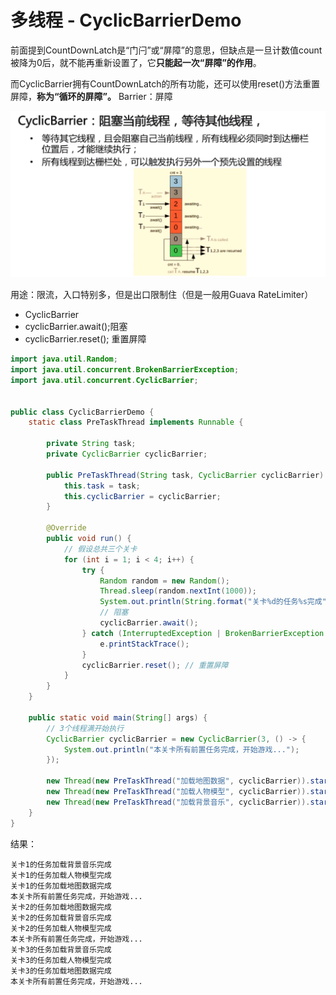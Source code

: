 # 多线程 - CyclicBarrierDemo



前面提到CountDownLatch是“门闩”或“屏障”的意思，但缺点是一旦计数值count被降为0后，就不能再重新设置了，它**只能起一次“屏障”的作用**。



而CyclicBarrier拥有CountDownLatch的所有功能，还可以使用reset()方法重置屏障，**称为“循环的屏障”。**
Barrier：屏障

![image-20201129232948405](images\image-20201129232948405.png)



用途：限流，入口特别多，但是出口限制住（但是一般用Guava RateLimiter）

- CyclicBarrier
- cyclicBarrier.await();阻塞
-  cyclicBarrier.reset(); 重置屏障

```java
import java.util.Random;
import java.util.concurrent.BrokenBarrierException;
import java.util.concurrent.CyclicBarrier;


public class CyclicBarrierDemo {
    static class PreTaskThread implements Runnable {

        private String task;
        private CyclicBarrier cyclicBarrier;

        public PreTaskThread(String task, CyclicBarrier cyclicBarrier) {
            this.task = task;
            this.cyclicBarrier = cyclicBarrier;
        }

        @Override
        public void run() {
            // 假设总共三个关卡
            for (int i = 1; i < 4; i++) {
                try {
                    Random random = new Random();
                    Thread.sleep(random.nextInt(1000));
                    System.out.println(String.format("关卡%d的任务%s完成", i, task));
                    // 阻塞
                    cyclicBarrier.await();
                } catch (InterruptedException | BrokenBarrierException e) {
                    e.printStackTrace();
                }
                cyclicBarrier.reset(); // 重置屏障
            }
        }
    }

    public static void main(String[] args) {
        // 3个线程满开始执行
        CyclicBarrier cyclicBarrier = new CyclicBarrier(3, () -> {
            System.out.println("本关卡所有前置任务完成，开始游戏...");
        });

        new Thread(new PreTaskThread("加载地图数据", cyclicBarrier)).start();
        new Thread(new PreTaskThread("加载人物模型", cyclicBarrier)).start();
        new Thread(new PreTaskThread("加载背景音乐", cyclicBarrier)).start();
    }
}
```



结果：

```
关卡1的任务加载背景音乐完成
关卡1的任务加载人物模型完成
关卡1的任务加载地图数据完成
本关卡所有前置任务完成，开始游戏...
关卡2的任务加载地图数据完成
关卡2的任务加载背景音乐完成
关卡2的任务加载人物模型完成
本关卡所有前置任务完成，开始游戏...
关卡3的任务加载背景音乐完成
关卡3的任务加载人物模型完成
关卡3的任务加载地图数据完成
本关卡所有前置任务完成，开始游戏...
```

